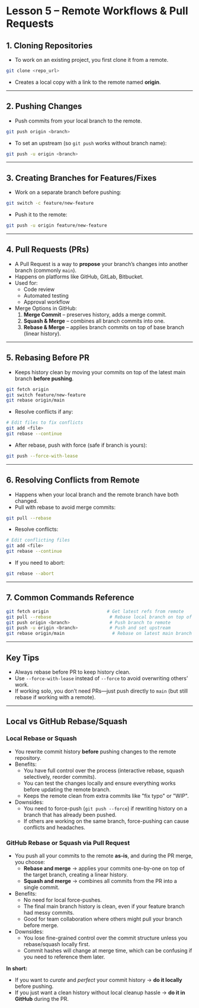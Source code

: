 # Lesson 5 – Remote Workflows & Pull Requests

## 1. Cloning Repositories
- To work on an existing project, you first clone it from a remote.
```bash
git clone <repo_url>
```
- Creates a local copy with a link to the remote named **origin**.

---

## 2. Pushing Changes
- Push commits from your local branch to the remote.
```bash
git push origin <branch>
```
- To set an upstream (so `git push` works without branch name):
```bash
git push -u origin <branch>
```

---

## 3. Creating Branches for Features/Fixes
- Work on a separate branch before pushing:
```bash
git switch -c feature/new-feature
```
- Push it to the remote:
```bash
git push -u origin feature/new-feature
```

---

## 4. Pull Requests (PRs)
- A Pull Request is a way to **propose** your branch’s changes into another branch (commonly `main`).
- Happens on platforms like GitHub, GitLab, Bitbucket.
- Used for:
  - Code review
  - Automated testing
  - Approval workflow
- Merge Options in GitHub:
  1. **Merge Commit** – preserves history, adds a merge commit.
  2. **Squash & Merge** – combines all branch commits into one.
  3. **Rebase & Merge** – applies branch commits on top of base branch (linear history).

---

## 5. Rebasing Before PR
- Keeps history clean by moving your commits on top of the latest main branch **before pushing**.
```bash
git fetch origin
git switch feature/new-feature
git rebase origin/main
```
- Resolve conflicts if any:
```bash
# Edit files to fix conflicts
git add <file>
git rebase --continue
```
- After rebase, push with force (safe if branch is yours):
```bash
git push --force-with-lease
```

---

## 6. Resolving Conflicts from Remote
- Happens when your local branch and the remote branch have both changed.
- Pull with rebase to avoid merge commits:
```bash
git pull --rebase
```
- Resolve conflicts:
```bash
# Edit conflicting files
git add <file>
git rebase --continue
```
- If you need to abort:
```bash
git rebase --abort
```

---

## 7. Common Commands Reference
```bash
git fetch origin                      # Get latest refs from remote
git pull --rebase                      # Rebase local branch on top of remote
git push origin <branch>               # Push branch to remote
git push -u origin <branch>            # Push and set upstream
git rebase origin/main                  # Rebase on latest main branch
```

---

## Key Tips
- Always rebase before PR to keep history clean.
- Use `--force-with-lease` instead of `--force` to avoid overwriting others’ work.
- If working solo, you don’t need PRs—just push directly to `main` (but still rebase if working with a remote).
---

## Local vs GitHub Rebase/Squash

### **Local Rebase or Squash**
- You rewrite commit history **before** pushing changes to the remote repository.
- Benefits:
  - You have full control over the process (interactive rebase, squash selectively, reorder commits).
  - You can test the changes locally and ensure everything works before updating the remote branch.
  - Keeps the remote clean from extra commits like "fix typo" or "WIP".
- Downsides:
  - You need to force-push (`git push --force`) if rewriting history on a branch that has already been pushed.
  - If others are working on the same branch, force-pushing can cause conflicts and headaches.

### **GitHub Rebase or Squash via Pull Request**
- You push all your commits to the remote **as-is**, and during the PR merge, you choose:
  - **Rebase and merge** → applies your commits one-by-one on top of the target branch, creating a linear history.
  - **Squash and merge** → combines all commits from the PR into a single commit.
- Benefits:
  - No need for local force-pushes.
  - The final main branch history is clean, even if your feature branch had messy commits.
  - Good for team collaboration where others might pull your branch before merge.
- Downsides:
  - You lose fine-grained control over the commit structure unless you rebase/squash locally first.
  - Commit hashes will change at merge time, which can be confusing if you need to reference them later.

**In short:**  
- If you want to *curate* and *perfect* your commit history → **do it locally** before pushing.  
- If you just want a clean history without local cleanup hassle → **do it in GitHub** during the PR.